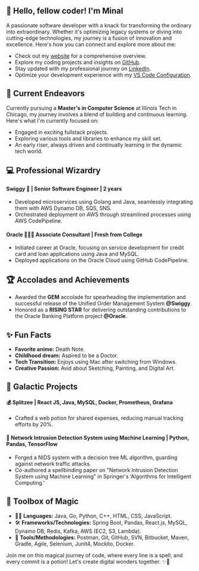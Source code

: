 ## 👋 Hello, fellow coder! I'm Minal

A passionate software developer with a knack for transforming the ordinary into extraordinary. Whether it's optimizing legacy systems or diving into cutting-edge technologies, my journey is a fusion of innovation and excellence. Here's how you can connect and explore more about me:

- Check out my [website]() for a comprehensive overview.
- Explore my coding projects and insights on [GitHub](https://github.com/minal-kyada).
- Stay updated with my professional journey on [LinkedIn](https://www.linkedin.com/in/minal-kyada/).
- Optimize your development experience with my [VS Code Configuration](https://github.com/minal-kyada/vscode-settings).

## 🔭 Current Endeavors 

Currently pursuing a **Master's in Computer Science** at Illinois Tech in Chicago, my journey involves a blend of building and continuous learning. Here's what I'm currently focused on:

- Engaged in exciting fullstack projects.
- Exploring various tools and libraries to enhance my skill set.
- An early riser, always driven and continually learning in the dynamic tech world.

## 💻 Professional Wizardry

#### Swiggy 🍟 | Senior Software Engineer | 2 years

- Developed microservices using Golang and Java, seamlessly integrating them with AWS Dynamo DB, SQS, SNS.
- Orchestrated deployment on AWS through streamlined processes using AWS CodePipeline.

#### Oracle 👩🏻‍💻  Associate Consultant | Fresh from College

- Initiated career at Oracle, focusing on service development for credit card and loan applications using Java and MySQL.
- Deployed applications on the Oracle Cloud using GitHub CodePipeline.

## 🏆 Accolades and Achievements

- Awarded the **GEM** accolade for spearheading the implementation and successful release of the Unified Order Management System **@Swiggy**.
- Honored as a **RISING STAR** for delivering outstanding contributions to the Oracle Banking Platform project **@Oracle**.

## ✨ Fun Facts 

- **Favorite anime:** Death Note.
- **Childhood dream:** Aspired to be a Doctor.
- **Tech Transition:** Enjoys using Mac after switching from Windows.
- **Creative Passion:** Avid about Sketching, Painting, and Digital Art.

## 🚀 Galactic Projects

#### 💰 Splitzee | React JS, Java, MySQL, Docker, Prometheus, Grafana
- Crafted a web potion for shared expenses, reducing manual tracking efforts by 20%.

#### 📝 Network Intrusion Detection System using Machine Learning | Python, Pandas, TensorFlow
- Forged a NIDS system with a decision tree ML algorithm, guarding against network traffic attacks.
- Co-authored a spellbinding paper on "Network Intrusion Detection System using Machine Learning" in Springer's ‘Algorithms for Intelligent Computing.’

## 🔧 Toolbox of Magic

- 🧙‍♂️ **Languages:** Java, Go, Python, C++, HTML, CSS, JavaScript.
- 🛠️ **Frameworks/Technologies:** Spring Boot, Pandas, React.js, MySQL, Dynamo DB, Redis, Kafka, AWS (EC2, S3, Lambda).
- 🧰 **Tools/Methodologies:** Postman, Git, GitHub, SVN, Bitbucket, Maven, Gradle, Agile, Selenium, Junit4, Mockito, Docker.

Join me on this magical journey of code, where every line is a spell, and every commit is a potion! Let's create digital wonders together. ✨🚀
